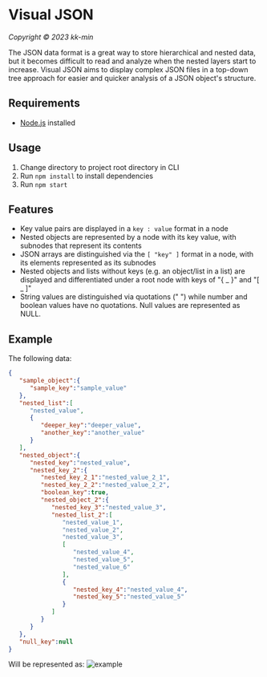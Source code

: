 # Visual JSON
_Copyright © 2023 kk-min_  

The JSON data format is a great way to store hierarchical and nested data, but it becomes difficult to read and analyze when the nested layers start to increase. Visual JSON aims to display complex JSON files in a top-down tree approach for easier and quicker analysis of a JSON object's structure.

## Requirements

- [Node.js](https://nodejs.org/en/) installed

## Usage

1. Change directory to project root directory in CLI
2. Run `npm install` to install dependencies
3. Run `npm start`

## Features
- Key value pairs are displayed in a `key : value` format in a node
- Nested objects are represented by a node with its key value, with subnodes that represent its contents
- JSON arrays are distinguished via the `[ "key" ]` format in a node, with its elements represented as its subnodes
- Nested objects and lists without keys (e.g. an object/list in a list) are displayed and differentiated under a root node with keys of "{ _ }" and "[ _ ]"
- String values are distinguished via quotations (" ") while number and boolean values have no quotations. Null values are represented as NULL.

## Example

The following data:
```JSON
{
   "sample_object":{
      "sample_key":"sample_value"
   },
   "nested_list":[
      "nested_value",
      {
         "deeper_key":"deeper_value",
         "another_key":"another_value"
      }
   ],
   "nested_object":{
      "nested_key":"nested_value",
      "nested_key_2":{
         "nested_key_2_1":"nested_value_2_1",
         "nested_key_2_2":"nested_value_2_2",
         "boolean_key":true,
         "nested_object_2":{
            "nested_key_3":"nested_value_3",
            "nested_list_2":[
               "nested_value_1",
               "nested_value_2",
               "nested_value_3",
               [
                  "nested_value_4",
                  "nested_value_5",
                  "nested_value_6"
               ],
               {
                  "nested_key_4":"nested_value_4",
                  "nested_key_5":"nested_value_5"
               }
            ]
         }
      }
   },
   "null_key":null
}
```

Will be represented as:
![example](https://user-images.githubusercontent.com/76023265/222950563-16b0076b-0993-468a-8afa-2f9e8011d2ae.png)


